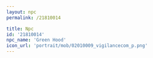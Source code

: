 ```yaml
---
layout: npc
permalink: /21810014

title: Npc
id: '21810014'
npc_name: 'Green Hood'
icon_url: 'portrait/mob/02010009_vigilancecom_p.png'
---
```

